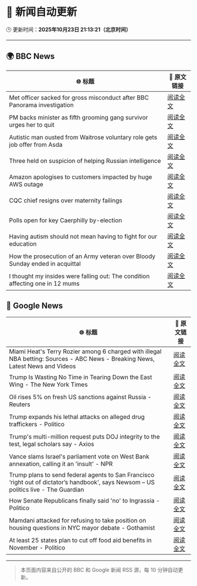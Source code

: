# 🧠 新闻自动更新

🕒 更新时间：**2025年10月23日 21:13:21（北京时间）**

---

## 🌍 BBC News

| 🌐 标题 | 🔗 原文链接 |
|--------|-------------|
| Met officer sacked for gross misconduct after BBC Panorama investigation | [阅读全文](https://www.bbc.com/news/articles/cy0kynx59v0o?at_medium=RSS&at_campaign=rss) |
| PM backs minister as fifth grooming gang survivor urges her to quit | [阅读全文](https://www.bbc.com/news/articles/cly285e5ljyo?at_medium=RSS&at_campaign=rss) |
| Autistic man ousted from Waitrose voluntary role gets job offer from Asda | [阅读全文](https://www.bbc.com/news/articles/c98n53dpzx6o?at_medium=RSS&at_campaign=rss) |
| Three held on suspicion of helping Russian intelligence | [阅读全文](https://www.bbc.com/news/articles/c2lpzjvgrp8o?at_medium=RSS&at_campaign=rss) |
| Amazon apologises to customers impacted by huge AWS outage | [阅读全文](https://www.bbc.com/news/articles/cvgvnp77dy9o?at_medium=RSS&at_campaign=rss) |
| CQC chief resigns over maternity failings | [阅读全文](https://www.bbc.com/news/articles/c4gp2wgzpp1o?at_medium=RSS&at_campaign=rss) |
| Polls open for key Caerphilly by-election | [阅读全文](https://www.bbc.com/news/articles/c993nlyrdglo?at_medium=RSS&at_campaign=rss) |
| Having autism should not mean having to fight for our education | [阅读全文](https://www.bbc.com/news/articles/c891y5n2de8o?at_medium=RSS&at_campaign=rss) |
| How the prosecution of an Army veteran over Bloody Sunday ended in acquittal | [阅读全文](https://www.bbc.com/news/articles/cy0kgnlk7rpo?at_medium=RSS&at_campaign=rss) |
| I thought my insides were falling out: The condition affecting one in 12 mums | [阅读全文](https://www.bbc.com/news/articles/ckgk0y18mrvo?at_medium=RSS&at_campaign=rss) |

## 📰 Google News

| 🌐 标题 | 🔗 原文链接 |
|--------|-------------|
| Miami Heat's Terry Rozier among 6 charged with illegal NBA betting: Sources - ABC News - Breaking News, Latest News and Videos | [阅读全文](https://news.google.com/rss/articles/CBMikgFBVV95cUxNR0g2bC1neWpmd3IwNEhNU25TUmYtN3h6SHFndy1PdmlMb181TExqYlB4aDNJVVRLRm1SSWxFZ2F2T1NaX0xlSHVRMDB1Um5tczZBLU1iVnRFRVhRbEwxZzZvTW5KYXh2ZmlOVmtLb0Q5dTl0c0tkUWpTSktFWk5EcnREZDZVTkk5RDZaY2c4cHZ5QdIBlwFBVV95cUxQLTU3YXJDV0hRbzg1YjlmYk5nMFhWRzJ2REZhZ0NkUnVRVTd3dTdfRkl4RS1aOThGZ0xrN05DTmIyNFJyU1hKSUl3YXRuTW5aZW1hb3IzOUdRbkdQTERYY1NPQXM2cExHdDdEZjJHWnI3T2E4OUdJWU54ZlR2akNIdS1PVE0xTEdFVTBlQnZaMXdhUmh3YXo4?oc=5) |
| Trump Is Wasting No Time in Tearing Down the East Wing - The New York Times | [阅读全文](https://news.google.com/rss/articles/CBMilAFBVV95cUxOTnFzNm5sbWt4Rnd3dDhJaTVvNUdHS2hudE4xOUdZd2g5WTB4bHZ1dEZmNHpHa0lEZmJwNnN0a3IwYUU4NFRzNjI5bnRKRkVWbEV4eVBnUndZYUZvWEU0WUhSWTg4cEJEeW52WkVBTHBWZGRwRTV3UXp4SEFTWlJpRzh1dWQ0cGhrWWJmMzB4SFowaHhf?oc=5) |
| Oil rises 5% on fresh US sanctions against Russia - Reuters | [阅读全文](https://news.google.com/rss/articles/CBMiywFBVV95cUxQQUJmWV9TNFpUcWtfaDhCOUh0dE1odTkyeTJrT0VzSUtFSnJDQ05jTWlyMFJ0WENkQ0l2ZVRTVHVGUmFEejE4dHlQZGk5Q2Qxbk1QZXhTbVJqVHVqeDFQLWJPdDFsWXBRVmlnS1laTUtnT3RTLW5tWHR4bEtsYW9CbmV4WGdYNGtMZkZId2VKRFVEb0N0aEt6MmtwU18yRF85OHh3eDZZUXRRYnpILXVLTnpqdW41TV9BaDFySFo3OHhnN2ZhcmVXSjRKaw?oc=5) |
| Trump expands his lethal attacks on alleged drug traffickers - Politico | [阅读全文](https://news.google.com/rss/articles/CBMipgFBVV95cUxPWlRtMkVVdFE1WXVCdEZpMUo0bmxtc081TFFZNmc5d09MTkZLdERlenJOMkJLcUltWmRwaVM2SnFzZ1BnVmtXVjdEbzBvWVgxbXBYczhxRGMzUXZCQ0xaZ19sZUJ0WFRrZnZIRW53OHlHY2RyZ182SXZsWXlnRnA2TlBfWHU5dmlXMV92clpvdHZEM2hBOC1fT0c0YmxzbDY1X0o1Z2JR?oc=5) |
| Trump's multi-million request puts DOJ integrity to the test, legal scholars say - Axios | [阅读全文](https://news.google.com/rss/articles/CBMiigFBVV95cUxOeWk4dXppUHZCcW8xNnlZelYyTnhKM3QwcE5GOFR3S2p5S1BBLThFSkdyZkt0ZHU3RmlpZUp5VTNqNXhZd1l4cF9vQ2xldEYtOGRESTR6WXRDcHJrZUFNbUJlUnRhTXVaTmRSbzBXX2pwTXhuNXB6bi1fMmp6dTRJUEZEaDNpWXRZa0E?oc=5) |
| Vance slams Israel's parliament vote on West Bank annexation, calling it an 'insult' - NPR | [阅读全文](https://news.google.com/rss/articles/CBMiekFVX3lxTE5DcWpUUl9QYkNfTHpvSEhRek1QU0s0dk92LVQzazRmNXNuZU55M25MZm96ZmE3QTRNME9jQTU0WlNocXhobmp6dmctMXU2bjRHakpwMEhBZ0hmS0h4ZS1IRHhLMGYtNjdBWHBZRGlkMktIYm85Z1h5R3ZB?oc=5) |
| Trump plans to send federal agents to San Francisco ‘right out of dictator’s handbook’, says Newsom – US politics live - The Guardian | [阅读全文](https://news.google.com/rss/articles/CBMi0AFBVV95cUxQTVhHVWY0V0tTbW11QlN3WjBoVjUwNjBSa2ZfRnpxU0lrT2V0M0VoS2hWV2lrLWE0Q2Q1OWlRV3FjR1FKaVFTemJDbWhPeVN4TFVzT2QzX2E5OXNwV0FLUmM3bVBub2JFYVE3OE51X0RnSTVZbDVKaGJHcExjWURRVWdvVU45dHBpZnI0dnZCalQ1SDdWeWhjWmF0bk11WVV1Q0Y3NDVlUHh2dTVyeUljSGpVdTVsMWJWYWQxVkZiLXNBV0JGQUROOUhMQTJ2cjZE?oc=5) |
| How Senate Republicans finally said 'no' to Ingrassia - Politico | [阅读全文](https://news.google.com/rss/articles/CBMiogFBVV95cUxNSm5aMW00dEtBSWU2cDBYSjliWkpfOWNiMDdjZ3NxRHVmeTN3ZHFzSUttXzRKNEhJNS1nTDBzVGlCUEU2bjJqdEhQVTJ6MlhsQm13SUh6SGNFWVNPLWdaWEV1SXNQOVEwb0ZyYjQwTE9iekdzN0FkamRqT014ZTBidlRZdnk5Z3hNUDNCT0kwMmlqdDBNTzM2eFBPN3hFNmhZdGc?oc=5) |
| Mamdani attacked for refusing to take position on housing questions in NYC mayor debate - Gothamist | [阅读全文](https://news.google.com/rss/articles/CBMitAFBVV95cUxPN0ltMGtCU19kUWNzdXZIcFppRVhQOHFFOXl6d3FSMV96SkZfZHZZSy14V1llSlJUcC1oTFZnZ2VRWHFxV2pZUzZZbGtIS1BycHJmVFJ5RlNKQjZmUktmclNhelNrQlBCaXlOTU9USTJOQ2tyY0F0R0d3T3B1NENLZVZ1b192cndIY1Y0ZXNFMkJoNEZBbXc2clZxZEdXbE93ODhFNkZPVVRLOXdGbmJtWENxaG4?oc=5) |
| At least 25 states plan to cut off food aid benefits in November - Politico | [阅读全文](https://news.google.com/rss/articles/CBMioAFBVV95cUxQTlgwazVteXpkY0hkVlZqemY5X041dVhGbGczVndwRkxzRWlRQ3VwNFNNX21lejRNNk41V1U0TzV1N2FQSzhyekUxZlcwU3hWRGdabzY4eWRJQ2RhQzllZmFTWG1PUmtVNGxTaU5tdDNCejVxdzBJTmxqelNjRFg0MjFvaXV4MGd1dGRuRDIzLW9nclNhRW5JQjJHWEIxNXYt?oc=5) |

---
> 本页面内容来自公开的 BBC 和 Google 新闻 RSS 源，每 10 分钟自动更新。